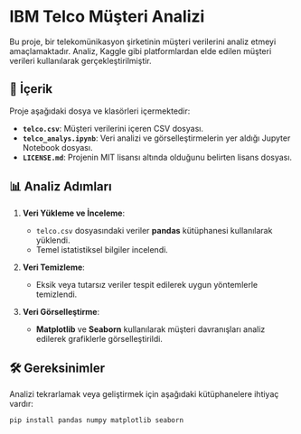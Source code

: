 # IBM Telco Müşteri Analizi

Bu proje, bir telekomünikasyon şirketinin müşteri verilerini analiz etmeyi amaçlamaktadır. Analiz, Kaggle gibi platformlardan elde edilen müşteri verileri kullanılarak gerçekleştirilmiştir.

## 📂 İçerik

Proje aşağıdaki dosya ve klasörleri içermektedir:

- **`telco.csv`**: Müşteri verilerini içeren CSV dosyası.
- **`telco_analys.ipynb`**: Veri analizi ve görselleştirmelerin yer aldığı Jupyter Notebook dosyası.
- **`LICENSE.md`**: Projenin MIT lisansı altında olduğunu belirten lisans dosyası.

## 📊 Analiz Adımları

1. **Veri Yükleme ve İnceleme**:  
   - `telco.csv` dosyasındaki veriler **pandas** kütüphanesi kullanılarak yüklendi.  
   - Temel istatistiksel bilgiler incelendi.

2. **Veri Temizleme**:  
   - Eksik veya tutarsız veriler tespit edilerek uygun yöntemlerle temizlendi.

3. **Veri Görselleştirme**:  
   - **Matplotlib** ve **Seaborn** kullanılarak müşteri davranışları analiz edilerek grafiklerle görselleştirildi.

## 🛠 Gereksinimler

Analizi tekrarlamak veya geliştirmek için aşağıdaki kütüphanelere ihtiyaç vardır:

```bash
pip install pandas numpy matplotlib seaborn
